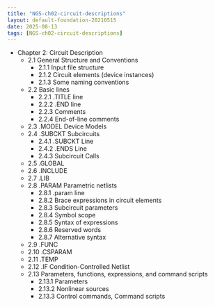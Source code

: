 ```yaml
---
title: "NGS-ch02-circuit-descriptions"
layout: default-foundation-20210515
date: 2025-08-13
tags: [NGS-ch02-circuit-descriptions]
---
```


- Chapter 2: Circuit Description  
  - 2.1 General Structure and Conventions  
    - 2.1.1 Input file structure  
    - 2.1.2 Circuit elements (device instances)  
    - 2.1.3 Some naming conventions  
  - 2.2 Basic lines  
    - 2.2.1 .TITLE line  
    - 2.2.2 .END line  
    - 2.2.3 Comments  
    - 2.2.4 End-of-line comments  
  - 2.3 .MODEL Device Models  
  - 2.4 .SUBCKT Subcircuits  
    - 2.4.1 .SUBCKT Line  
    - 2.4.2 .ENDS Line  
    - 2.4.3 Subcircuit Calls  
  - 2.5 .GLOBAL  
  - 2.6 .INCLUDE  
  - 2.7 .LIB  
  - 2.8 .PARAM Parametric netlists  
    - 2.8.1 .param line  
    - 2.8.2 Brace expressions in circuit elements  
    - 2.8.3 Subcircuit parameters  
    - 2.8.4 Symbol scope  
    - 2.8.5 Syntax of expressions  
    - 2.8.6 Reserved words  
    - 2.8.7 Alternative syntax  
  - 2.9 .FUNC  
  - 2.10 .CSPARAM  
  - 2.11 .TEMP  
  - 2.12 .IF Condition-Controlled Netlist  
  - 2.13 Parameters, functions, expressions, and command scripts  
    - 2.13.1 Parameters  
    - 2.13.2 Nonlinear sources  
    - 2.13.3 Control commands, Command scripts
